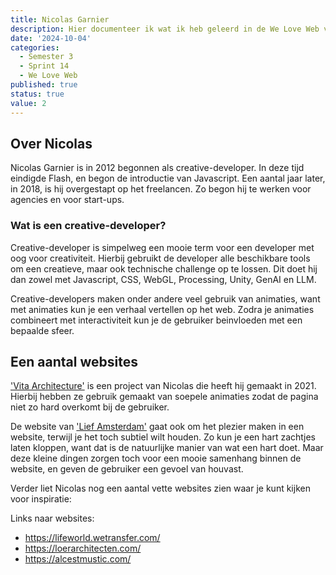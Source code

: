 ```yaml
---
title: Nicolas Garnier
description: Hier documenteer ik wat ik heb geleerd in de We Love Web van Nicolas Garnier.
date: '2024-10-04'
categories:
  - Semester 3
  - Sprint 14
  - We Love Web
published: true
status: true
value: 2
---
```


## Over Nicolas
Nicolas Garnier is in 2012 begonnen als <bold>creative-developer</bold>. In deze tijd eindigde Flash, en begon de introductie van Javascript. Een aantal jaar later, in 2018, is hij overgestapt op het <bold>freelancen</bold>. Zo begon hij te werken voor agencies en voor start-ups.

### Wat is een creative-developer?
Creative-developer is simpelweg een mooie term voor een <bold>developer met oog voor creativiteit</bold>. Hierbij gebruikt de developer alle beschikbare tools om een creatieve, maar ook technische challenge op te lossen. Dit doet hij dan zowel met Javascript, CSS, WebGL, Processing, Unity, GenAI en LLM. 

Creative-developers maken onder andere veel gebruik van <bold>animaties</bold>, want met animaties kun je een verhaal vertellen op het web. Zodra je animaties combineert met interactiviteit kun je de gebruiker beinvloeden met een bepaalde sfeer.

## Een aantal websites
['Vita Architecture'](https://vitaarchitecture.com/) is een project van Nicolas die heeft hij gemaakt in 2021. Hierbij hebben ze gebruik gemaakt van soepele animaties zodat
de pagina niet zo hard overkomt bij de gebruiker.

De website van ['Lief Amsterdam'](https://liefamsterdam.nl/) gaat ook om het plezier maken in een website, terwijl je het toch subtiel wilt houden. Zo kun je
een hart zachtjes laten kloppen, want dat is de <bold>natuurlijke manier</bold> van wat een hart doet. Maar deze kleine 
dingen zorgen toch voor een mooie samenhang binnen de website, en geven de gebruiker een gevoel van houvast.

Verder liet Nicolas nog een aantal vette websites zien waar je kunt kijken voor inspiratie:

Links naar websites:
- https://lifeworld.wetransfer.com/ <br>
- https://loerarchitecten.com/ <br>
- https://alcestmustic.com/ 